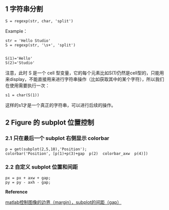 ## 1 字符串分割

```
S = regexp(str, char, 'split')
```

Example：

```
str = 'Hello Studio'
S = regexp(str, '\s+', 'split')

S(1)='Hello'
S(2)='Studio'
```

注意，此时 S 是一个 cell 型变量，它的每个元素比如S\(1\)仍然是cell型的，只能用来display，不能直接用来进行字符串操作（比如获取其中的某个字符），所以我们在使用需要执行一次：

```
s1 = char(S(1))
```

这样的s1才是一个真正的字符串，可以进行后续的操作。



## 2 Figure 的 subplot 位置控制

### 2.1 只在最后一个 subplot 右侧显示 colorbar 

```
p = get(subplot(2,5,10),'Position');
colorbar('Position', [p(1)+p(3)+gap  p(2)  colorbar_axw  p(4)])
```

### 2.2 自定义 subplot 位置和间距

```
px = px + axw + gap;
py = py - axh - gap;
```



**Reference**

[matlab控制图像的边界（margin），subplot的间距（gap）](https://blog.csdn.net/lanchunhui/article/details/49820721)

